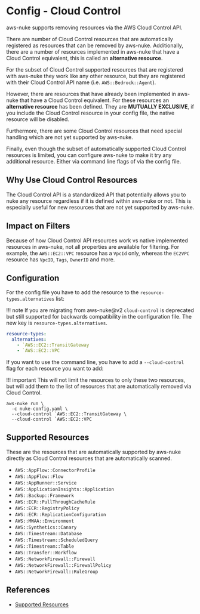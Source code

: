 # Config - Cloud Control

aws-nuke supports removing resources via the AWS Cloud Control API.

There are number of Cloud Control resources that are automatically registered as resources that can be removed by 
aws-nuke. Additionally, there are a number of resources implemented in aws-nuke that have a Cloud Control equivalent,
this is called an **alternative resource**.

For the subset of Cloud Control supported resources that are registered with aws-nuke they work like any other resource,
but they are registered with their Cloud Control API name (i.e. `AWS::Bedrock::Agent`). 

However, there are resources that have already been implemented in aws-nuke that have a Cloud Control equivalent. For
these resources an **alternative resource** has been defined. They are **MUTUALLY EXCLUSIVE**, if you include the Cloud
Control resource in your config file, the native resource will be disabled. 

Furthermore, there are some Cloud Control resources that need special handling which are not yet supported by aws-nuke.

Finally, even though the subset of automatically supported Cloud Control resources is limited, you can configure
aws-nuke to make it try any additional resource. Either via command line flags of via the config file.

## Why Use Cloud Control Resources

The Cloud Control API is a standardized API that potentially allows you to nuke any resource regardless if it is defined
within aws-nuke or not. This is especially useful for new resources that are not yet supported by aws-nuke.

## Impact on Filters

Because of how Cloud Control API resources work vs native implemented resources in aws-nuke, not all properties are
available for filtering. For example, the `AWS::EC2::VPC` resource has a `VpcId` only, whereas the `EC2VPC` resource has
`VpcID`, `Tags`, `OwnerID` and more.

## Configuration

For the config file you have to add the resource to the `resource-types.alternatives` list:

!!! note
    If you are migrating from aws-nuke@v2 `cloud-control` is deprecated but still supported for backwards compatibility
    in the configuration file. The new key is `resource-types.alternatives`.

```yaml
resource-types:
  alternatives:
    - `AWS::EC2::TransitGateway
    - `AWS::EC2::VPC
```

If you want to use the command line, you have to add a `--cloud-control` flag for each resource you want to add:

!!! important
    This will not limit the resources to only these two resources, but will add them to the list of resources that are
    automatically removed via Cloud Control.

```console
aws-nuke run \
  -c nuke-config.yaml \
  --cloud-control `AWS::EC2::TransitGateway \
  --cloud-control `AWS::EC2::VPC
```

## Supported Resources

These are the resources that are automatically supported by aws-nuke directly as Cloud Control resources that are
automatically scanned.

- `AWS::AppFlow::ConnectorProfile`
- `AWS::AppFlow::Flow`
- `AWS::AppRunner::Service`
- `AWS::ApplicationInsights::Application`
- `AWS::Backup::Framework`
- `AWS::ECR::PullThroughCacheRule`
- `AWS::ECR::RegistryPolicy`
- `AWS::ECR::ReplicationConfiguration`
- `AWS::MWAA::Environment`
- `AWS::Synthetics::Canary`
- `AWS::Timestream::Database`
- `AWS::Timestream::ScheduledQuery`
- `AWS::Timestream::Table`
- `AWS::Transfer::Workflow`
- `AWS::NetworkFirewall::Firewall`
- `AWS::NetworkFirewall::FirewallPolicy`
- `AWS::NetworkFirewall::RuleGroup`

## References

- [Supported Resources](https://docs.aws.amazon.com/cloudcontrolapi/latest/userguide/supported-resources.html)